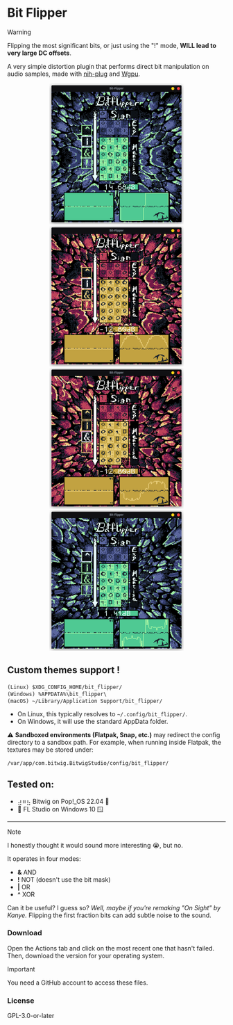 # Bit Flipper

> [!WARNING]
> Flipping the most significant bits, or just using the "!" mode, **WILL lead to very large DC offsets**.

A very simple distortion plugin that performs direct bit manipulation on audio samples, made with [nih-plug](https://github.com/robbert-vdh/nih-plug) and [Wgpu](https://wgpu.rs/).

<div align="center">
  <img src="./assets/plugin_preview_01.png" width=310>
  <img src="./assets/plugin_preview_04.png" width=310>
  <img src="./assets/plugin_preview_03.png" width=310>
  <img src="./assets/plugin_preview_02.png" width=310>
</div>

## Custom themes support !
```text
(Linux) $XDG_CONFIG_HOME/bit_flipper/
(Windows) %APPDATA%\bit_flipper\
(macOS) ~/Library/Application Support/bit_flipper/
````

* On Linux, this typically resolves to `~/.config/bit_flipper/`.
* On Windows, it will use the standard AppData folder.

⚠️ **Sandboxed environments (Flatpak, Snap, etc.)** may redirect the config directory to a sandbox path.
For example, when running inside Flatpak, the textures may be stored under:

```text
/var/app/com.bitwig.BitwigStudio/config/bit_flipper/
```

## Tested on:

- ⣴⠶⣦ Bitwig on Pop!\_OS 22.04 🐧
- 🥕 FL Studio on Windows 10 🪟

<hr>

> [!NOTE]
> I honestly thought it would sound more interesting 😭, but no.

It operates in four modes:

- **&** AND
- **!** NOT (doesn't use the bit mask)
- **|** OR
- **^** XOR

Can it be useful? I guess so? _Well, maybe if you're remaking "On Sight" by Kanye._
Flipping the first fraction bits can add subtle noise to the sound.

### Download

Open the Actions tab and click on the most recent one that hasn't failed. Then, download the version for your operating system.

> [!IMPORTANT]
> You need a GitHub account to access these files.

### License

GPL-3.0-or-later
